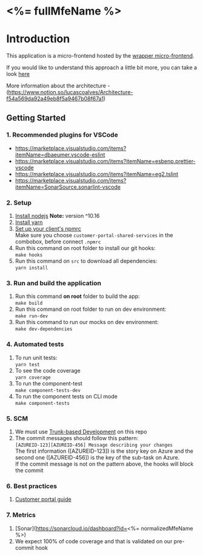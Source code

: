 # <%= fullMfeName %>

# Introduction

This application is a micro-frontend hosted by the [wrapper micro-frontend](https://www.notion.so/lucascoalves/Environments-63d07a3dabc94d34b05412aec6ddad77).

If you would like to understand this approach a little bit more, you can take a look [here](https://martinfowler.com/articles/micro-frontends.html)

More information about the architecture - (https://www.notion.so/lucascoalves/Architecture-f54a569da92a49eb8f5a9467b08f67a1)

## Getting Started

### 1. Recommended plugins for VSCode

- https://marketplace.visualstudio.com/items?itemName=dbaeumer.vscode-eslint
- https://marketplace.visualstudio.com/items?itemName=esbenp.prettier-vscode
- https://marketplace.visualstudio.com/items?itemName=eg2.tslint
- https://marketplace.visualstudio.com/items?itemName=SonarSource.sonarlint-vscode

### 2. Setup

1. [Install nodejs](https://nodejs.org/en/) **Note:** version ^10.16
2. [Install yarn](https://yarnpkg.com/lang/en/)
3. [Set up your client's npmrc](https://docs.microsoft.com/en-us/azure/devops/artifacts/npm/npmrc?view=azure-devops&tabs=windows)  
   Make sure you choose `customer-portal-shared-services` in the combobox, before connect `.npmrc`
4. Run this command on root folder to install our git hooks:  
   `make hooks`
5. Run this command on `src` to download all dependencies:  
   `yarn install`

### 3. Run and build the application

1. Run this command **on root** folder to build the app:  
   `make build`
2. Run this command on root folder to run on dev environment:  
   `make run-dev`
3. Run this command to run our mocks on dev environment:  
   `make dev-dependencies`

### 4. Automated tests

1. To run unit tests:  
   `yarn test`
2. To see the code coverage  
   `yarn coverage`
3. To run the component-test  
   `make component-tests-dev`
4. To run the component tests on CLI mode  
   `make component-tests`

### 5. SCM

1. We must use [Trunk-based Development](https://www.notion.so/lucascoalves/SCM-Process-3f504c989798407496ea6c9873f68f7e) on this repo
2. The commit messages should follow this pattern:  
   `[AZUREID-123][AZUREID-456] Message describing your changes`  
    The first information ([AZUREID-123]) is the story key on Azure and the second one ([AZUREID-456]) is the key of the sub-task on Azure.  
    If the commit message is not on the pattern above, the hooks will block the commit

### 6. Best practices

1. [Customer portal guide](https://www.notion.so/lucascoalves/React-code-standards-e9d47b604ce74e19927b6c8c4d32d8d5)

### 7. Metrics

1. [Sonar](https://sonarcloud.io/dashboard?id=<%= normalizedMfeName %>)
2. We expect 100% of code coverage and that is validated on our pre-commit hook
